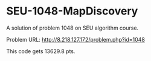 # SEU-1048-MapDiscovery

A solution of problem 1048 on SEU algorithm course.

Problem URL: http://8.218.127.172/problem.php?id=1048

This code gets 13629.8 pts.